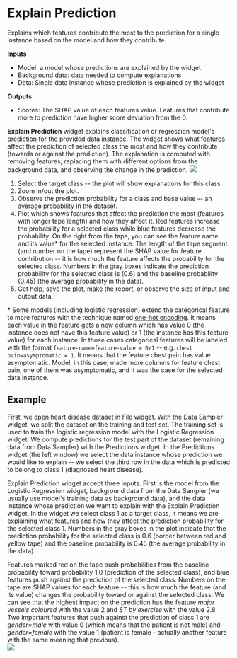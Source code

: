 Explain Prediction
==================

Explains which features contribute the most to the prediction for a single instance based on the model and how they contribute.

**Inputs**

- Model: a model whose predictions are explained by the widget
- Background data: data needed to compute explanations
- Data: Single data instance whose prediction is explained by the widget

**Outputs**

- Scores: The SHAP value of each features value. Features that contribute more to prediction have higher score deviation from the 0.

**Explain Prediction** widget explains classification or regression model's prediction for the provided data instance. The widget shows what features affect the prediction of selected class the most and how they contribute (towards or against the prediction). The explanation is computed with removing features, replacing them with different options from the background data, and observing the change in the prediction.
![](images/Explain-Prediction.png)

1. Select the target class -- the plot will show explanations for this class.
2. Zoom in/out the plot.
3. Observe the prediction probability for a class and base value -- an average probability in the dataset.
4. Plot which shows features that affect the prediction the most (features with longer tape length) and how they affect it. Red features increase the probability for a selected class while blue features decrease the probability. On the right from the tape, you can see the feature name and its value\* for the selected instance. The length of the tape segment (and number on the tape) represent the SHAP value for feature contribution -- it is how much the feature affects the probability for the selected class. Numbers in the gray boxes indicate the prediction probability for the selected class is (0.6) and the baseline probability (0.45) (the average probability in the data).  
6. Get help, save the plot, make the report, or observe the size of input and output data.

\* Some models (including logistic regression) extend the categorical feature to more features with the technique named [one-hot encoding](https://en.wikipedia.org/wiki/One-hot). It means each value in the feature gets a new column which has value 0 (the instance does not have this feature value) or 1 (the instance has this feature value) for each instance. In those cases categorical features will be labeled with the format `feature-name=feature-value = 0/1` -- e.g. `chest pain=asymptomatic = 1`. It means that the feature chest pain has value asymptomatic. Model, in this case, made more columns for feature chest pain, one of them was asymptomatic, and it was the case for the selected data instance.

Example
-------
 
First, we open heart disease dataset in File widget. With the Data Sampler widget, we split the dataset on the training and test set. The training set is used to train the logistic regression model with the Logistic Regression widget. We compute predictions for the test part of the dataset (remaining data from Data Sampler) with the Predictions widget. In the Predictions widget (the left window) we select the data instance whose prediction we would like to explain -- we select the third row in the data which is predicted to belong to class 1 (diagnosed heart disease). 

Explain Prediction widget accept three inputs. First is the model from the Logistic Regression widget, background data from the Data Sampler (we usually use model's training data as background data), and the data instance whose prediction we want to explain with the Explain Prediction widget. In the widget we select class 1 as a target class, it means we are explaining what features and how they affect the prediction probability for the selected class 1. Numbers in the gray boxes in the plot indicate that the prediction probability for the selected class is 0.6 (border between red and yellow tape) and the baseline probability is 0.45 (the average probability in the data).

Features marked red on the tape push probabilities from the baseline probability toward probability 1.0 (prediction of the selected class), and blue features push against the prediction of the selected class. Numbers on the tape are SHAP values for each feature -- this is how much the feature (and its value) changes the probability toward or against the selected class. We can see that the highest impact on the prediction has the feature *major vessels coloured* with the value 2 and *ST by exercise* with the value 2.8. Two important features that push against the prediction of class 1 are *gender=male* with value 0 (which means that the patient is not male) and *gender=female* with the value 1 (patient is female - actually another feature with the same meaning that previous).  
![](images/Explain-Prediction-Example.png)

